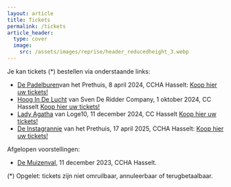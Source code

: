 ```yaml
---
layout: article
title: Tickets
permalink: /tickets
article_header:
  type: cover
  image:
    src: /assets/images/reprise/header_reducedheight_3.webp
---
```


Je kan tickets (*) bestellen via onderstaande links:
- [De Padelburen](/voorstellingen/de-padelburen)van het Prethuis, 8 april 2024, CCHA Hasselt: [Koop hier uw tickets!](https://tickets.roodfluweel.be/reprise/Show/SeatSelection/325331ab-e3b2-418a-8f83-edaf1d080da2)
- [Hoog In De Lucht](/voorstellingen/hoog-in-de-lucht) van Sven De Ridder Company, 1 oktober 2024, CC Hasselt [Koop hier uw tickets!](https://tickets.roodfluweel.be/reprise/Show/SeatSelection/5fdc05c1-1eb2-4324-a057-483162277b30)
- [Lady Agatha](/voorstellingen/lady-agatha) van Loge10, 11 december 2024, CC Hasselt [Koop hier uw tickets!](https://tickets.roodfluweel.be/reprise/Show/SeatSelection/ef1a2505-29f6-4316-b01c-34dbf0c308cf)
- [De Instagrannie](/voorstellingen/de-instagrannie) van het Prethuis, 17 april 2025, CCHA Hasselt: [Koop hier uw tickets!](https://tickets.roodfluweel.be/reprise/Show/SeatSelection/78ae96b8-4b94-4308-b44d-a5db0b3ebd33)

Afgelopen voorstellingen:
- [De Muizenval](/voorstellingen/de-muizenval), 11 december 2023, CCHA Hasselt.

(*) Opgelet: tickets zijn niet omruilbaar, annuleerbaar of terugbetaalbaar.

